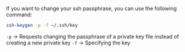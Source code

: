 If you want to change your ssh passphrase, you can use the following command:

```bash
ssh-keygen -p -f ~/.ssh/key
```

`-p` -> Requests changing the passphrase of a private key file instead of creating a new private key
`-f` -> Specifying the key
